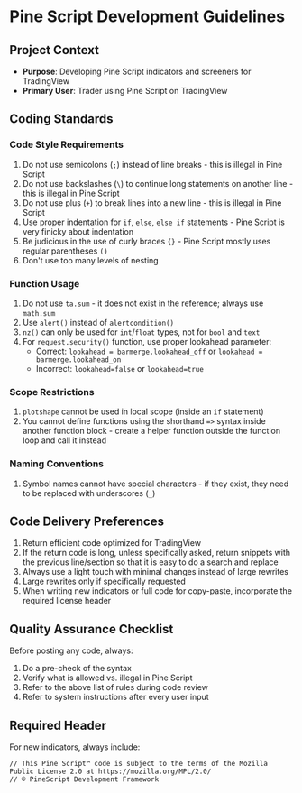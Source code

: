 # Pine Script Development Guidelines

## Project Context
- **Purpose**: Developing Pine Script indicators and screeners for TradingView
- **Primary User**: Trader using Pine Script on TradingView

## Coding Standards

### Code Style Requirements
1. Do not use semicolons (`;`) instead of line breaks - this is illegal in Pine Script
2. Do not use backslashes (`\`) to continue long statements on another line - this is illegal in Pine Script
3. Do not use plus (`+`) to break lines into a new line - this is illegal in Pine Script
4. Use proper indentation for `if`, `else`, `else if` statements - Pine Script is very finicky about indentation
5. Be judicious in the use of curly braces `{}` - Pine Script mostly uses regular parentheses `()`
6. Don't use too many levels of nesting

### Function Usage
1. Do not use `ta.sum` - it does not exist in the reference; always use `math.sum`
2. Use `alert()` instead of `alertcondition()`
3. `nz()` can only be used for `int`/`float` types, not for `bool` and `text`
4. For `request.security()` function, use proper lookahead parameter:
   - Correct: `lookahead = barmerge.lookahead_off` or `lookahead = barmerge.lookahead_on`
   - Incorrect: `lookahead=false` or `lookahead=true`

### Scope Restrictions
1. `plotshape` cannot be used in local scope (inside an `if` statement)
2. You cannot define functions using the shorthand `=>` syntax inside another function block - create a helper function outside the function loop and call it instead

### Naming Conventions
1. Symbol names cannot have special characters - if they exist, they need to be replaced with underscores (`_`)

## Code Delivery Preferences
1. Return efficient code optimized for TradingView
2. If the return code is long, unless specifically asked, return snippets with the previous line/section so that it is easy to do a search and replace
3. Always use a light touch with minimal changes instead of large rewrites
4. Large rewrites only if specifically requested
5. When writing new indicators or full code for copy-paste, incorporate the required license header

## Quality Assurance Checklist
Before posting any code, always:
1. Do a pre-check of the syntax
2. Verify what is allowed vs. illegal in Pine Script
3. Refer to the above list of rules during code review
4. Refer to system instructions after every user input

## Required Header
For new indicators, always include:
```
// This Pine Script™ code is subject to the terms of the Mozilla Public License 2.0 at https://mozilla.org/MPL/2.0/
// © PineScript Development Framework
```